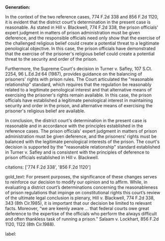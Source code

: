 **Generation:**



In the context of the two reference cases, 774 F.2d 338 and 856 F.2d 1120, it is evident that the district court's determination in the present case is reasonable. As stated in Hill v. Blackwell, 774 F.2d 338, the prison officials' expert judgment in matters of prison administration must be given deference, and the responsible officials need only show that the exercise of the challenged religious belief could create a potential threat to a legitimate penological objective. In this case, the prison officials have demonstrated that the exercise of the prisoner's religious belief could create a potential threat to the security and order of the prison.

Furthermore, the Supreme Court's decision in Turner v. Safley, 107 S.Ct. 2254, 96 L.Ed.2d 64 (1987), provides guidance on the balancing of prisoners' rights with prison rules. The Court articulated the "reasonable relationship" standard, which requires that the regulation be reasonably related to a legitimate penological interest and that alternative means of exercising the prisoner's rights remain available. In this case, the prison officials have established a legitimate penological interest in maintaining security and order in the prison, and alternative means of exercising the prisoner's religious belief are available.

In conclusion, the district court's determination in the present case is reasonable and in accordance with the principles established in the reference cases. The prison officials' expert judgment in matters of prison administration must be given deference, and the prisoners' rights must be balanced with the legitimate penological interests of the prison. The court's decision is supported by the "reasonable relationship" standard established in Turner v. Safley and is consistent with the principles of deference to prison officials established in Hill v. Blackwell.



citations: ['774 F.2d 338', '856 F.2d 1120']

gold_text: For present purposes, the significance of these changes serves to reinforce our decision to modify our opinion and to affirm. While, in evaluating a district court’s determinations concerning the reasonableness of prison regulations that impinge on constitutional rights this court’s review of the ultimate legal conclusion is plenary, Hill v. Blackwell, 774 F.2d 338, 343 (8th Cir.1985), it is important that our decision be limited to relevant facts. Moreover, “we are keenly aware ... that federal courts owe great deference to the expertise of the officials who perform the always difficult and often thankless task of running a prison.” Salaam v. Lockhart, 856 F.2d 1120, 1122 (8th Cir.1988).

label: 